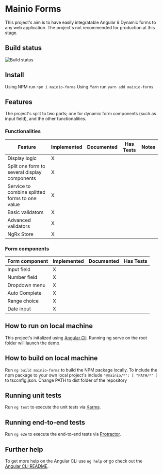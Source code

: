 # Mainio Forms

This project's aim is to have easily integratable Angular 6 Dynamic forms to any web application. The project's not recommended for production at this stage.

## Build status

![Build status](https://mainiocoproduction.visualstudio.com/_apis/public/build/definitions/8f3b2aa3-39a3-4734-88b5-e20e775f0672/4/badge)

## Install

Using NPM run `npm i mainio-forms`
Using Yarn run `yarn add mainio-forms`

## Features

The project's split to two parts; one for dynamic form components (such as input field), and the other functionalities.

### Functionalities

| Feature                                        | Implemented | Documented | Has Tests | Notes |
| ---------------------------------------------- | ----------- | ---------- | --------- | ----- |
| Display logic                                  | X           |            |
| Split one form to several display components   | X           |            |           |       |
| Service to combine splitted forms to one value | X           |            |
| Basic validators                               | X           |            |           |       |
| Advanced validators                            | X           |            |           |       |
| NgRx Store                                     | X           |            |           |       |

### Form components

| Form component | Implemented | Documented | Has Tests |
| -------------- | ----------- | ---------- | --------- |
| Input field    | X           |            |           |
| Number field   | X           |            |           |
| Dropdown menu  | X           |            |
| Auto Complete  | X           |            |
| Range choice   | X           |            |
| Date input     | X           |            |

## How to run on local machine

This project's initalized using [Angular Cli](https://cli.angular.io/). Running ng serve on the root folder will launch the demo.

## How to build on local machine

Run `ng build mainio-forms` to build the NPM package locally. To include the npm package to your own local project's include `"@mainio/*": [ "PATH/*" ]` to tsconfig.json. Change PATH to dist folder of the repository

## Running unit tests

Run `ng test` to execute the unit tests via [Karma](https://karma-runner.github.io).

## Running end-to-end tests

Run `ng e2e` to execute the end-to-end tests via [Protractor](http://www.protractortest.org/).

## Further help

To get more help on the Angular CLI use `ng help` or go check out the [Angular CLI README](https://github.com/angular/angular-cli/blob/master/README.md).
